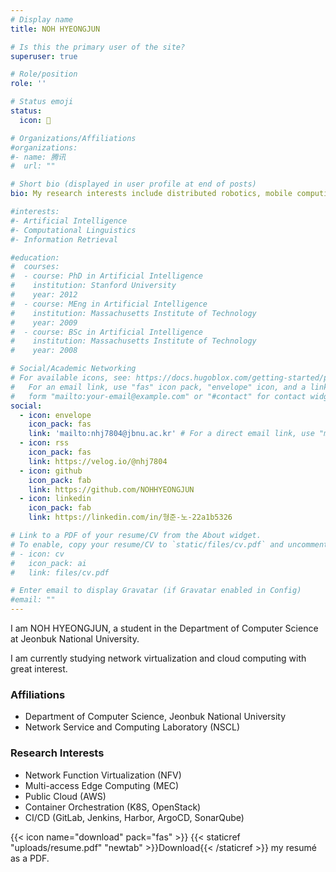 ```yaml
---
# Display name
title: NOH HYEONGJUN

# Is this the primary user of the site?
superuser: true

# Role/position
role: ''

# Status emoji
status:
  icon: 🏫

# Organizations/Affiliations
#organizations:
#- name: 腾讯
#  url: ""

# Short bio (displayed in user profile at end of posts)
bio: My research interests include distributed robotics, mobile computing and programmable matter.

#interests:
#- Artificial Intelligence
#- Computational Linguistics
#- Information Retrieval

#education:
#  courses:
#  - course: PhD in Artificial Intelligence
#    institution: Stanford University
#    year: 2012
#  - course: MEng in Artificial Intelligence
#    institution: Massachusetts Institute of Technology
#    year: 2009
#  - course: BSc in Artificial Intelligence
#    institution: Massachusetts Institute of Technology
#    year: 2008

# Social/Academic Networking
# For available icons, see: https://docs.hugoblox.com/getting-started/page-builder/#icons
#   For an email link, use "fas" icon pack, "envelope" icon, and a link in the
#   form "mailto:your-email@example.com" or "#contact" for contact widget.
social:
  - icon: envelope
    icon_pack: fas
    link: 'mailto:nhj7804@jbnu.ac.kr' # For a direct email link, use "mailto:test@example.org".
  - icon: rss
    icon_pack: fas
    link: https://velog.io/@nhj7804
  - icon: github
    icon_pack: fab
    link: https://github.com/NOHHYEONGJUN
  - icon: linkedin
    icon_pack: fab
    link: https://linkedin.com/in/형준-노-22a1b5326

# Link to a PDF of your resume/CV from the About widget.
# To enable, copy your resume/CV to `static/files/cv.pdf` and uncomment the lines below.
# - icon: cv
#   icon_pack: ai
#   link: files/cv.pdf

# Enter email to display Gravatar (if Gravatar enabled in Config)
#email: ""
---
```


I am NOH HYEONGJUN, 
a student in the Department of Computer Science at Jeonbuk National University.

I am currently studying network virtualization and cloud computing with great interest.

### <i class="fas fa-university"></i> Affiliations
- Department of Computer Science, Jeonbuk National University
- Network Service and Computing Laboratory (NSCL)

### <i class="fas fa-laptop-code"></i> Research Interests
- Network Function Virtualization (NFV)
- Multi-access Edge Computing (MEC)
- Public Cloud (AWS)
- Container Orchestration (K8S, OpenStack)
- CI/CD (GitLab, Jenkins, Harbor, ArgoCD, SonarQube)

{{< icon name="download" pack="fas" >}} {{< staticref "uploads/resume.pdf" "newtab" >}}Download{{< /staticref >}} my resumé as a PDF.

<div style="margin-bottom: 100px;"></div>
